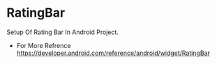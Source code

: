 # RatingBar
Setup Of Rating Bar In Android Project.
- For More Refrence https://developer.android.com/reference/android/widget/RatingBar
